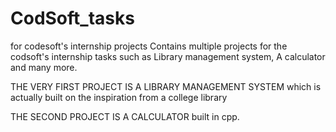 # CodSoft_tasks
for codesoft's internship projects
Contains multiple projects for the codsoft's internship tasks such as Library management system, A calculator and many more. 

THE VERY FIRST PROJECT IS A LIBRARY MANAGEMENT SYSTEM which is actually built on the inspiration from a college library

THE SECOND PROJECT IS A CALCULATOR built in cpp.

